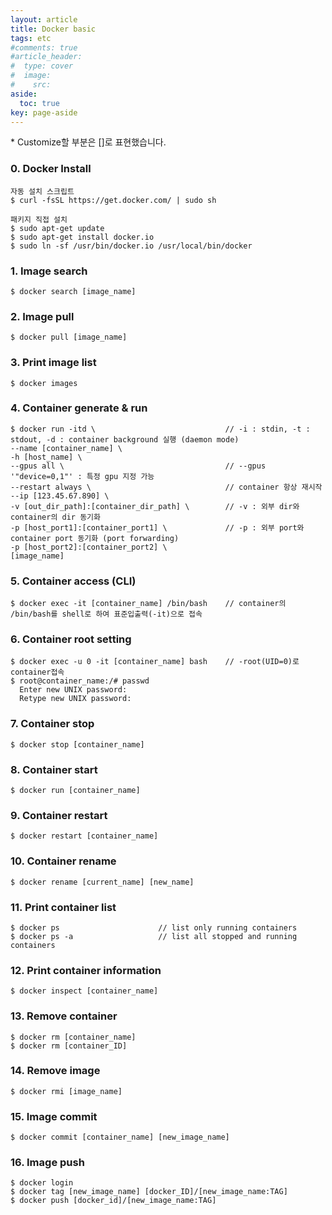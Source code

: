 ```yaml
---
layout: article
title: Docker basic
tags: etc
#comments: true
#article_header:
#  type: cover
#  image:
#    src:
aside:
  toc: true
key: page-aside
---
```


  \* Customize할 부분은 []로 표현했습니다.

### 0. Docker Install

    자동 설치 스크립트
    $ curl -fsSL https://get.docker.com/ | sudo sh

    패키지 직접 설치
    $ sudo apt-get update
    $ sudo apt-get install docker.io
    $ sudo ln -sf /usr/bin/docker.io /usr/local/bin/docker
    
### 1. Image search

    $ docker search [image_name]

### 2. Image pull

    $ docker pull [image_name]


### 3. Print image list

    $ docker images


### 4. Container generate & run

    $ docker run -itd \                             // -i : stdin, -t : stdout, -d : container background 실행 (daemon mode)
    --name [container_name] \
    -h [host_name] \
    --gpus all \                                    // --gpus '"device=0,1"' : 특정 gpu 지정 가능
    --restart always \                              // container 항상 재시작
    --ip [123.45.67.890] \
    -v [out_dir_path]:[container_dir_path] \        // -v : 외부 dir와 container의 dir 동기화
    -p [host_port1]:[container_port1] \             // -p : 외부 port와 container port 동기화 (port forwarding)
    -p [host_port2]:[container_port2] \
    [image_name]

### 5. Container access (CLI)

    $ docker exec -it [container_name] /bin/bash    // container의 /bin/bash를 shell로 하여 표준입출력(-it)으로 접속

### 6. Container root setting

    $ docker exec -u 0 -it [container_name] bash    // -root(UID=0)로 container접속
    $ root@container_name:/# passwd
      Enter new UNIX password:
      Retype new UNIX password:

### 7. Container stop

    $ docker stop [container_name]

### 8. Container start

    $ docker run [container_name]

### 9. Container restart

    $ docker restart [container_name]

### 10. Container rename

    $ docker rename [current_name] [new_name]

### 11. Print container list

    $ docker ps                      // list only running containers
    $ docker ps -a                   // list all stopped and running containers

### 12. Print container information

    $ docker inspect [container_name]

### 13. Remove container

    $ docker rm [container_name]
    $ docker rm [container_ID]

### 14. Remove image

    $ docker rmi [image_name]

### 15. Image commit

    $ docker commit [container_name] [new_image_name]

### 16. Image push

    $ docker login
    $ docker tag [new_image_name] [docker_ID]/[new_image_name:TAG]
    $ docker push [docker_id]/[new_image_name:TAG]
